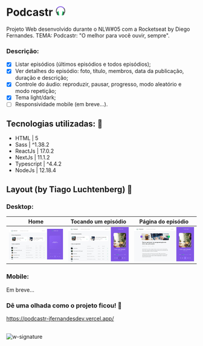 # Podcastr <img src='https://github.com/jfernandesdev/podcastr/blob/071322afd6f9a994d638c4355840fb69d99e9ba3/public/favicon.png' width='27px' />

Projeto Web desenvolvido durante o NLW#05 com a Rocketseat by Diego Fernandes. TEMA: Podcastr: "O melhor para você ouvir, sempre".

### Descrição:

- [x] Listar episódios (últimos episódios e todos episódios);
- [x] Ver detalhes do episódio: foto, título, membros, data da publicação, duração e descrição;
- [x] Controle do áudio: reproduzir, pausar, progresso, modo aleatório e modo repetição;
- [x] Tema light/dark;
- [ ] Responsividade mobile (em breve...).

## Tecnologias utilizadas: 🚀

- HTML | 5
- Sass | ^1.38.2
- ReactJs | 17.0.2
- NextJs | 11.1.2
- Typescript | ^4.4.2
- NodeJs | 12.18.4

## Layout (by Tiago Luchtenberg) 🤩

### Desktop:

|                                                             Home                                                             |                                                    Tocando um episódio                                                    |                                                       Página do episódio                                                       |
| :--------------------------------------------------------------------------------------------------------------------------: | :-----------------------------------------------------------------------------------------------------------------------: | :----------------------------------------------------------------------------------------------------------------------------: |
| ![](https://github.com/jfernandesdev/podcastr/blob/071322afd6f9a994d638c4355840fb69d99e9ba3/public/home-without-podcast.png) | ![](https://github.com/jfernandesdev/podcastr/blob/071322afd6f9a994d638c4355840fb69d99e9ba3/public/home-with-podcast.png) | ![img](https://github.com/jfernandesdev/podcastr/blob/071322afd6f9a994d638c4355840fb69d99e9ba3/public/podcast-information.png) |

### Mobile:

Em breve...

### Dê uma olhada como o projeto ficou! 👀

https://podcastr-jfernandesdev.vercel.app/

<br>

<img src="https://i.ibb.co/n1SbQZw/w-signature.png" alt="w-signature" border="0" width='300px' />
